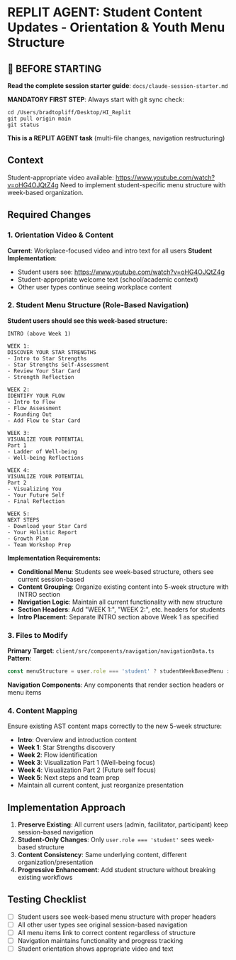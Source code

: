 # REPLIT AGENT: Student Content Updates - Orientation & Youth Menu Structure

## 🚨 BEFORE STARTING
**Read the complete session starter guide**: `docs/claude-session-starter.md`

**MANDATORY FIRST STEP**: Always start with git sync check:
```
cd /Users/bradtopliff/Desktop/HI_Replit
git pull origin main
git status
```

**This is a REPLIT AGENT task** (multi-file changes, navigation restructuring)

## Context
Student-appropriate video available: https://www.youtube.com/watch?v=oHG4OJQtZ4g
Need to implement student-specific menu structure with week-based organization.

## Required Changes

### 1. Orientation Video & Content
**Current**: Workplace-focused video and intro text for all users
**Student Implementation**: 
- Student users see: https://www.youtube.com/watch?v=oHG4OJQtZ4g
- Student-appropriate welcome text (school/academic context)
- Other user types continue seeing workplace content

### 2. Student Menu Structure (Role-Based Navigation)
**Student users should see this week-based structure:**

```
INTRO (above Week 1)

WEEK 1: 
DISCOVER YOUR STAR STRENGTHS
- Intro to Star Strengths
- Star Strengths Self-Assessment
- Review Your Star Card
- Strength Reflection

WEEK 2: 
IDENTIFY YOUR FLOW
- Intro to Flow
- Flow Assessment
- Rounding Out
- Add Flow to Star Card

WEEK 3: 
VISUALIZE YOUR POTENTIAL
Part 1
- Ladder of Well-being
- Well-being Reflections

WEEK 4: 
VISUALIZE YOUR POTENTIAL
Part 2
- Visualizing You
- Your Future Self
- Final Reflection

WEEK 5: 
NEXT STEPS
- Download your Star Card
- Your Holistic Report
- Growth Plan
- Team Workshop Prep
```

**Implementation Requirements:**
- **Conditional Menu**: Students see week-based structure, others see current session-based
- **Content Grouping**: Organize existing content into 5-week structure with INTRO section
- **Navigation Logic**: Maintain all current functionality with new structure
- **Section Headers**: Add "WEEK 1:", "WEEK 2:", etc. headers for students
- **Intro Placement**: Separate INTRO section above Week 1 as specified

### 3. Files to Modify
**Primary Target**: `client/src/components/navigation/navigationData.ts`
**Pattern**: 
```typescript
const menuStructure = user.role === 'student' ? studentWeekBasedMenu : standardSessionMenu;
```

**Navigation Components**: Any components that render section headers or menu items

### 4. Content Mapping
Ensure existing AST content maps correctly to the new 5-week structure:
- **Intro**: Overview and introduction content
- **Week 1**: Star Strengths discovery
- **Week 2**: Flow identification  
- **Week 3**: Visualization Part 1 (Well-being focus)
- **Week 4**: Visualization Part 2 (Future self focus)
- **Week 5**: Next steps and team prep
- Maintain all current content, just reorganize presentation

## Implementation Approach
1. **Preserve Existing**: All current users (admin, facilitator, participant) keep session-based navigation
2. **Student-Only Changes**: Only `user.role === 'student'` sees week-based structure
3. **Content Consistency**: Same underlying content, different organization/presentation
4. **Progressive Enhancement**: Add student structure without breaking existing workflows

## Testing Checklist
- [ ] Student users see week-based menu structure with proper headers
- [ ] All other user types see original session-based navigation
- [ ] All menu items link to correct content regardless of structure
- [ ] Navigation maintains functionality and progress tracking
- [ ] Student orientation shows appropriate video and text
